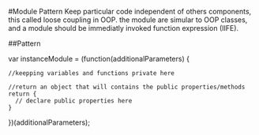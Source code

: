 #Module Pattern
Keep particular code independent of others components, this called loose coupling in OOP.
the module are simular to OOP classes, and a module should be immediatly invoked function expression (IIFE).

##Pattern

var instanceModule = (function(additionalParameters) {

    //keepping variables and functions private here

    //return an object that will contains the public properties/methods
    return {
      // declare public properties here
    }

})(additionalParameters);


